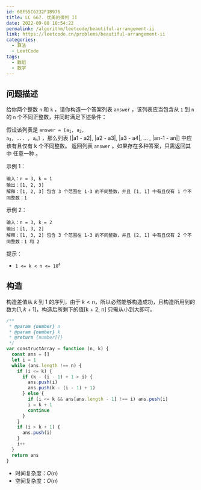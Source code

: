 ```yaml
---
id: 68F55C6232F1B976
title: LC 667. 优美的排列 II
date: 2022-09-08 10:54:22
permalink: /algorithm/leetcode/beautiful-arrangement-ii
link: https://leetcode.cn/problems/beautiful-arrangement-ii
categories:
  - 算法
  - LeetCode
tags:
  - 数组
  - 数学
---
```


<Level :type='2'/>

## 问题描述

给你两个整数 `n` 和 `k` ，请你构造一个答案列表 `answer` ，该列表应当包含从 `1` 到 `n` 的 `n` 个不同正整数，并同时满足下述条件：

假设该列表是 <code>answer = [a<sub>1</sub>, a<sub>2</sub>, a<sub>3</sub>, ... , a<sub>n</sub>]</code> ，那么列表 [|a1 - a2|, |a2 - a3|, |a3 - a4|, ... , |an-1 - an|] 中应该有且仅有 k 个不同整数。
返回列表 `answer` 。如果存在多种答案，只需返回其中 任意一种 。

示例 1：

```text
输入：n = 3, k = 1
输出：[1, 2, 3]
解释：[1, 2, 3] 包含 3 个范围在 1-3 的不同整数，并且 [1, 1] 中有且仅有 1 个不同整数：1
```

示例 2：

```text
输入：n = 3, k = 2
输出：[1, 3, 2]
解释：[1, 3, 2] 包含 3 个范围在 1-3 的不同整数，并且 [2, 1] 中有且仅有 2 个不同整数：1 和 2
```

提示：

- <code>1 <= k < n <= 10<sup>4</sup></code>

## 构造

构造差值从 $k$ 到 $1$ 的序列，由于 $k < n$，所以必然能够构造成功，且构造所用到的数为$[1, k + 1]$，构造后所剩下的值[k + 2, n] 只需从小到大即可。

```javascript
/**
 * @param {number} n
 * @param {number} k
 * @return {number[]}
 */
var constructArray = function (n, k) {
  const ans = []
  let i = 1
  while (ans.length !== n) {
    if (i <= k) {
      if (k - (i - 1) + 1 > i) {
        ans.push(i)
        ans.push(k - (i - 1) + 1)
      } else {
        if (i <= k && ans[ans.length - 1] !== i) ans.push(i)
        i = k + 1
        continue
      }
    }
    if (i > k + 1) {
      ans.push(i)
    }
    i++
  }
  return ans
}
```

- 时间复杂度：$O(n)$
- 空间复杂度：$O(n)$
